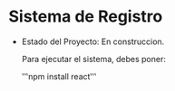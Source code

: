 <h1> Sistema de Registro</h1> 

- Estado del Proyecto: En construccion.

  Para ejecutar el sistema, debes poner:

   ‛‛‛npm install react‛‛‛
